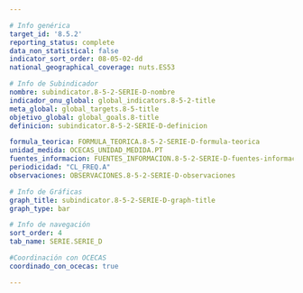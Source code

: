 ```yaml
---

# Info genérica
target_id: '8.5.2'
reporting_status: complete
data_non_statistical: false
indicator_sort_order: 08-05-02-dd
national_geographical_coverage: nuts.ES53

# Info de Subindicador
nombre: subindicator.8-5-2-SERIE-D-nombre
indicador_onu_global: global_indicators.8-5-2-title
meta_global: global_targets.8-5-title
objetivo_global: global_goals.8-title
definicion: subindicator.8-5-2-SERIE-D-definicion

formula_teorica: FORMULA_TEORICA.8-5-2-SERIE-D-formula-teorica
unidad_medida: OCECAS_UNIDAD_MEDIDA.PT
fuentes_informacion: FUENTES_INFORMACION.8-5-2-SERIE-D-fuentes-informacion
periodicidad: "CL_FREQ.A"
observaciones: OBSERVACIONES.8-5-2-SERIE-D-observaciones

# Info de Gráficas
graph_title: subindicator.8-5-2-SERIE-D-graph-title
graph_type: bar

# Info de navegación
sort_order: 4
tab_name: SERIE.SERIE_D

#Coordinación con OCECAS
coordinado_con_ocecas: true

---
```

